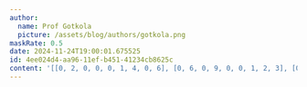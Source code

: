 ```yaml
---
author:
  name: Prof Gotkola
  picture: /assets/blog/authors/gotkola.png
maskRate: 0.5
date: 2024-11-24T19:00:01.675525
id: 4ee024d4-aa96-11ef-b451-41234cb8625c
content: '[[0, 2, 0, 0, 0, 1, 4, 0, 6], [0, 6, 0, 9, 0, 0, 1, 2, 3], [0, 0, 9, 0, 4, 0, 0, 7, 0], [0, 0, 1, 2, 0, 5, 0, 3, 0], [8, 0, 7, 0, 9, 0, 0, 1, 0], [9, 5, 0, 0, 1, 3, 0, 4, 7], [0, 0, 6, 7, 5, 0, 3, 0, 1], [1, 0, 5, 0, 2, 8, 9, 0, 4], [4, 0, 0, 1, 6, 0, 0, 0, 2]]'
---
```

